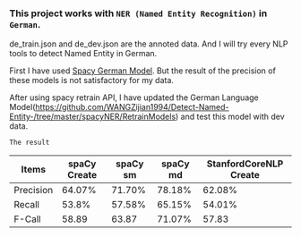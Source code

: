 ### This project works with `NER (Named Entity Recognition)` in `German`. 

de_train.json and de_dev.json are the annoted data. And I will try every NLP tools to detect Named Entity in German.

First I have used [Spacy German Model](https://spacy.io/models/de). But the result of the precision of these models is not satisfactory for my data.

After using spacy retrain API, I have updated the German Language Model(https://github.com/WANGZijian1994/Detect-Named-Entity-/tree/master/spacyNER/RetrainModels) and test this model with dev data. 

`The result`

| Items | spaCy Create | spaCy sm | spaCy md | StanfordCoreNLP Create |
| --- | --- | --- | --- | --- |
| Precision | 64.07% | 71.70% | 78.18% | 62.08% |
| Recall | 53.8% | 57.58% | 65.15% | 54.01% |
| F-Call | 58.89 | 63.87 | 71.07% | 57.83 |


